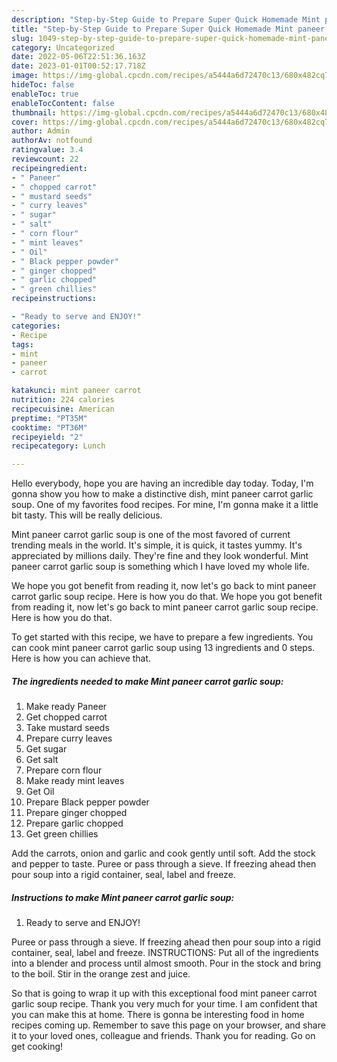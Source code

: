 ```yaml
---
description: "Step-by-Step Guide to Prepare Super Quick Homemade Mint paneer carrot garlic soup"
title: "Step-by-Step Guide to Prepare Super Quick Homemade Mint paneer carrot garlic soup"
slug: 1049-step-by-step-guide-to-prepare-super-quick-homemade-mint-paneer-carrot-garlic-soup
category: Uncategorized
date: 2022-05-06T22:51:36.163Z
date: 2023-01-01T00:52:17.718Z
image: https://img-global.cpcdn.com/recipes/a5444a6d72470c13/680x482cq70/mint-paneer-carrot-garlic-soup-recipe-main-photo.jpg
hideToc: false
enableToc: true
enableTocContent: false
thumbnail: https://img-global.cpcdn.com/recipes/a5444a6d72470c13/680x482cq70/mint-paneer-carrot-garlic-soup-recipe-main-photo.jpg
cover: https://img-global.cpcdn.com/recipes/a5444a6d72470c13/680x482cq70/mint-paneer-carrot-garlic-soup-recipe-main-photo.jpg
author: Admin
authorAv: notfound
ratingvalue: 3.4
reviewcount: 22
recipeingredient:
- " Paneer"
- " chopped carrot"
- " mustard seeds"
- " curry leaves"
- " sugar"
- " salt"
- " corn flour"
- " mint leaves"
- " Oil"
- " Black pepper powder"
- " ginger chopped"
- " garlic chopped"
- " green chillies"
recipeinstructions:

- "Ready to serve and ENJOY!"
categories:
- Recipe
tags:
- mint
- paneer
- carrot

katakunci: mint paneer carrot 
nutrition: 224 calories
recipecuisine: American
preptime: "PT35M"
cooktime: "PT36M"
recipeyield: "2"
recipecategory: Lunch

---
```



Hello everybody, hope you are having an incredible day today. Today, I'm gonna show you how to make a distinctive dish, mint paneer carrot garlic soup. One of my favorites food recipes. For mine, I'm gonna make it a little bit tasty. This will be really delicious.

Mint paneer carrot garlic soup is one of the most favored of current trending meals in the world. It's simple, it is quick, it tastes yummy. It's appreciated by millions daily. They're fine and they look wonderful. Mint paneer carrot garlic soup is something which I have loved my whole life.

We hope you got benefit from reading it, now let&#39;s go back to mint paneer carrot garlic soup recipe. Here is how you do that. We hope you got benefit from reading it, now let&#39;s go back to mint paneer carrot garlic soup recipe. Here is how you do that.


To get started with this recipe, we have to prepare a few ingredients. You can cook mint paneer carrot garlic soup using 13 ingredients and 0 steps. Here is how you can achieve that.

<!--inarticleads1-->

##### The ingredients needed to make Mint paneer carrot garlic soup:

1. Make ready  Paneer
1. Get  chopped carrot
1. Take  mustard seeds
1. Prepare  curry leaves
1. Get  sugar
1. Get  salt
1. Prepare  corn flour
1. Make ready  mint leaves
1. Get  Oil
1. Prepare  Black pepper powder
1. Prepare  ginger chopped
1. Prepare  garlic chopped
1. Get  green chillies


Add the carrots, onion and garlic and cook gently until soft. Add the stock and pepper to taste. Puree or pass through a sieve. If freezing ahead then pour soup into a rigid container, seal, label and freeze. 

<!--inarticleads2-->

##### Instructions to make Mint paneer carrot garlic soup:


1. Ready to serve and ENJOY!

Puree or pass through a sieve. If freezing ahead then pour soup into a rigid container, seal, label and freeze. INSTRUCTIONS: Put all of the ingredients into a blender and process until almost smooth. Pour in the stock and bring to the boil. Stir in the orange zest and juice. 

So that is going to wrap it up with this exceptional food mint paneer carrot garlic soup recipe. Thank you very much for your time. I am confident that you can make this at home. There is gonna be interesting food in home recipes coming up. Remember to save this page on your browser, and share it to your loved ones, colleague and friends. Thank you for reading. Go on get cooking!
